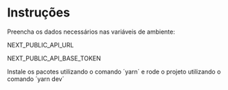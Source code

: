 # Instruções

Preencha os dados necessários nas variáveis de ambiente:

NEXT_PUBLIC_API_URL

NEXT_PUBLIC_API_BASE_TOKEN


Instale os pacotes utilizando o comando ´yarn´ e rode o projeto utilizando o comando ´yarn dev´